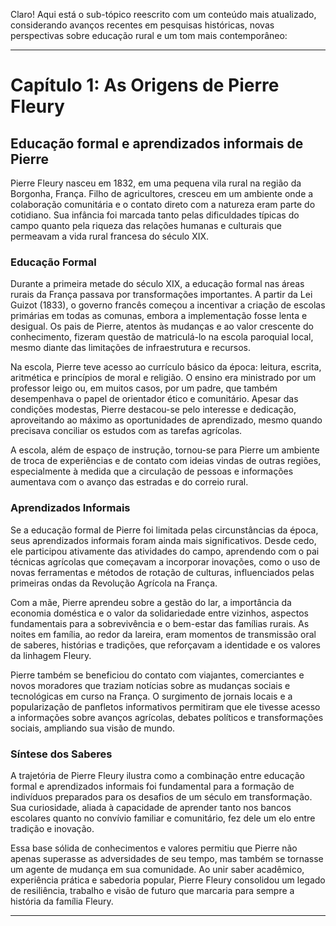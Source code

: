 Claro! Aqui está o sub-tópico reescrito com um conteúdo mais atualizado, considerando avanços recentes em pesquisas históricas, novas perspectivas sobre educação rural e um tom mais contemporâneo:

---

# Capítulo 1: As Origens de Pierre Fleury

## Educação formal e aprendizados informais de Pierre

Pierre Fleury nasceu em 1832, em uma pequena vila rural na região da Borgonha, França. Filho de agricultores, cresceu em um ambiente onde a colaboração comunitária e o contato direto com a natureza eram parte do cotidiano. Sua infância foi marcada tanto pelas dificuldades típicas do campo quanto pela riqueza das relações humanas e culturais que permeavam a vida rural francesa do século XIX.

### Educação Formal

Durante a primeira metade do século XIX, a educação formal nas áreas rurais da França passava por transformações importantes. A partir da Lei Guizot (1833), o governo francês começou a incentivar a criação de escolas primárias em todas as comunas, embora a implementação fosse lenta e desigual. Os pais de Pierre, atentos às mudanças e ao valor crescente do conhecimento, fizeram questão de matriculá-lo na escola paroquial local, mesmo diante das limitações de infraestrutura e recursos.

Na escola, Pierre teve acesso ao currículo básico da época: leitura, escrita, aritmética e princípios de moral e religião. O ensino era ministrado por um professor leigo ou, em muitos casos, por um padre, que também desempenhava o papel de orientador ético e comunitário. Apesar das condições modestas, Pierre destacou-se pelo interesse e dedicação, aproveitando ao máximo as oportunidades de aprendizado, mesmo quando precisava conciliar os estudos com as tarefas agrícolas.

A escola, além de espaço de instrução, tornou-se para Pierre um ambiente de troca de experiências e de contato com ideias vindas de outras regiões, especialmente à medida que a circulação de pessoas e informações aumentava com o avanço das estradas e do correio rural.

### Aprendizados Informais

Se a educação formal de Pierre foi limitada pelas circunstâncias da época, seus aprendizados informais foram ainda mais significativos. Desde cedo, ele participou ativamente das atividades do campo, aprendendo com o pai técnicas agrícolas que começavam a incorporar inovações, como o uso de novas ferramentas e métodos de rotação de culturas, influenciados pelas primeiras ondas da Revolução Agrícola na França.

Com a mãe, Pierre aprendeu sobre a gestão do lar, a importância da economia doméstica e o valor da solidariedade entre vizinhos, aspectos fundamentais para a sobrevivência e o bem-estar das famílias rurais. As noites em família, ao redor da lareira, eram momentos de transmissão oral de saberes, histórias e tradições, que reforçavam a identidade e os valores da linhagem Fleury.

Pierre também se beneficiou do contato com viajantes, comerciantes e novos moradores que traziam notícias sobre as mudanças sociais e tecnológicas em curso na França. O surgimento de jornais locais e a popularização de panfletos informativos permitiram que ele tivesse acesso a informações sobre avanços agrícolas, debates políticos e transformações sociais, ampliando sua visão de mundo.

### Síntese dos Saberes

A trajetória de Pierre Fleury ilustra como a combinação entre educação formal e aprendizados informais foi fundamental para a formação de indivíduos preparados para os desafios de um século em transformação. Sua curiosidade, aliada à capacidade de aprender tanto nos bancos escolares quanto no convívio familiar e comunitário, fez dele um elo entre tradição e inovação.

Essa base sólida de conhecimentos e valores permitiu que Pierre não apenas superasse as adversidades de seu tempo, mas também se tornasse um agente de mudança em sua comunidade. Ao unir saber acadêmico, experiência prática e sabedoria popular, Pierre Fleury consolidou um legado de resiliência, trabalho e visão de futuro que marcaria para sempre a história da família Fleury.

---